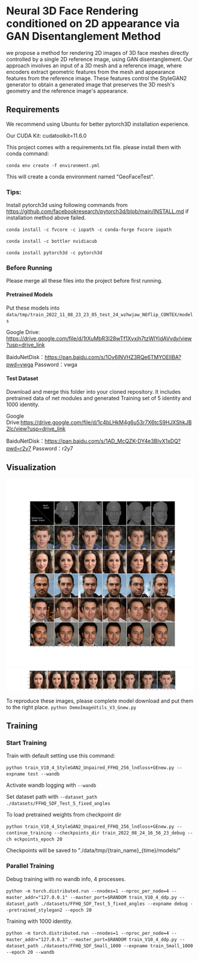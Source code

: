 # Neural 3D Face Rendering conditioned on 2D appearance via GAN Disentanglement Method


 we propose a method for rendering 2D images of 3D face meshes directly controlled by a single 2D reference image, using GAN disentanglement. Our approach involves an input of a 3D mesh and a reference image, where encoders extract geometric features from the mesh and appearance features from the reference image. These features control the StyleGAN2 generator to obtain a generated image that preserves the 3D mesh's geometry and the reference image's appearance.
## Requirements 
We recommend using Ubuntu for better pytorch3D installation experience.

Our CUDA Kit: cudatoolkit=11.6.0

This project comes with a requirements.txt file. please install them with conda command:

`conda env create -f environment.yml`

This will create a conda environment named "GeoFaceTest".

### Tips:
Install pytorch3d using following commands from https://github.com/facebookresearch/pytorch3d/blob/main/INSTALL.md
if installation method above failed.

`conda install -c fvcore -c iopath -c conda-forge fvcore iopath`

`conda install -c bottler nvidiacub`

`conda install pytorch3d -c pytorch3d`


### Before Running
Please merge all these files into the project before first running.

#### Pretrained Models
Put these models into `data/tmp/train_2022_11_08_23_23_05_test_24_wzhwjaw_NOflip_CONTEX/models`

Google Drive:
https://drive.google.com/file/d/1tXuMbR3I28wTf1Xvxjh7tzWlYidAVvdy/view?usp=drive_link

BaiduNetDisk：https://pan.baidu.com/s/1Oy6lNVHZ3RQe6TMYOEIlBA?pwd=vwga 
Password：vwga 

#### Test Dataset 
Download and merge this folder into your cloned repository. It includes pretrained data of net modules
and generated Training set of 5 identity and 1000 identity.

Google Drive:https://drive.google.com/file/d/1c4bLHkM4g6u53r7X6tcS9HJXShkJB2lc/view?usp=drive_link

BaiduNetDisk：https://pan.baidu.com/s/1AD_McQZK-DY4e3BIvX1xDQ?pwd=r2y7 
Password：r2y7





## Visualization
![crossgeneration](./crossgeneration.jpg)
![crossfusion](./crossfusion.jpg)

To reproduce these images, please complete model download and put them to the right place.
`python DemoImageUtils_V3_Gnew.py`



## Training



### Start Training
Train with default setting use this command:

`python train_V10_4_StyleGAN2_Unpaired_FFHQ_256_lndloss+GEnew.py --expname test --wandb`

Activate wandb logging with
`--wandb `

Set dataset path with 
`--dataset_path ./datasets/FFHQ_SDF_Test_5_fixed_angles `

To load pretrained weights from checkpoint dir

`python train_V10_4_StyleGAN2_Unpaired_FFHQ_256_lndloss+GEnew.py --continue_training --checkpoints_dir train_2022_08_24_16_56_23_debug --ch
eckpoints_epoch 20`

Checkpoints will be saved to "./data/tmp/{train_name}_{time}/models/"

### Parallel Training

Debug training with no wandb info, 4 processes. 

`python -m torch.distributed.run --nnodes=1 --nproc_per_node=4 --master_addr="127.0.0.1" --master_port=$RANDOM train_V10_4_ddp.py --dataset_path ./datasets/FFHQ_SDF_Test_5_fixed_angles --expname debug --pretrained_stylegan2 --epoch 20`

Training with 1000 identity.

`python -m torch.distributed.run --nnodes=1 --nproc_per_node=4 --master_addr="127.0.0.1" --master_port=$RANDOM train_V10_4_ddp.py --dataset_path ./datasets/FFHQ_SDF_Small_1000 --expname train_Small_1000 --epoch 20 --wandb`

